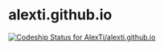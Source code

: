 # alexti.github.io

[ ![Codeship Status for AlexTi/alexti.github.io](https://codeship.com/projects/345303b0-da07-0132-8e83-4e4925ffeb5b/status?branch=master)](https://codeship.com/projects/79166)
